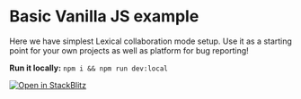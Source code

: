 # Basic Vanilla JS example

Here we have simplest Lexical collaboration mode setup. Use it as a starting point for your own projects as well as platform for bug reporting!

**Run it locally:** `npm i && npm run dev:local`

[![Open in StackBlitz](https://developer.stackblitz.com/img/open_in_stackblitz.svg)](https://stackblitz.com/github/facebook/lexical/tree/main/examples/react-rich-collab?file=src/main.ts)
